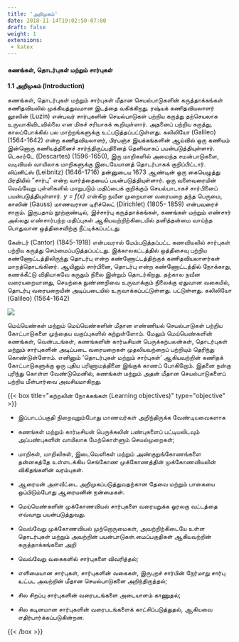 ```yaml
---
title: 'அறிமுகம்'
date: 2018-11-14T19:02:50-07:00
draft: false
weight: 1
extensions: 
 - katex
---
```



#### கணங்கள், தொடர்புகள் மற்றும் சார்புகள்

**1.1 அறிமுகம் (Introduction)**

கணங்கள், தொடர்புகள் மற்றும் சார்புகள் மீதான செயல்பாடுகளின் கருத்தாக்கங்கள்
கணிதவியலில் முக்கியத்துவமான இடத்தை வகிக்கிறது. ரஷ்யக் கணிதவியலாளர் லூஸின் (Luzin)
என்பவர் சார்புகளின் செயல்பாடுகள் பற்றிய கருத்து தற்செயலாக உருவாகிவிடவில்லை என மிகச்
சரியாகக் கூறியுள்ளார். அதனைப் பற்றிய கருத்து, காலப்போக்கில் பல மாற்றங்களுக்கு
உட்படுத்தப்பட்டுள்ளது. கலிலியோ (Galileo) (1564-1642) என்ற கணிதவியலாளர், பிரபஞ்ச
இயக்கங்களின் ஆய்வில் ஒரு கணியம் இன்னொரு கணியத்தினைச் சார்ந்திருப்பதினைத்
தெளிவாகப் பயன்படுத்தியுள்ளார். டெகார்டே (Descartes) (1596-1650), இரு மாறிகளில் அமைந்த
சமன்பாடுகளை, வடிவியல் வாயிலாக மாறிகளுக்கு இடையேயானத் தொடர்பாகக் குறிப்பிட்டார்.
லிப்னிட்ஸ் (Leibnitz) (1646-1716) தன்னுடைய 1673 ஆண்டின் ஒரு கையெழுத்து பிரதியில் “சார்பு”
என்ற வார்த்தையைப் பயன்படுத்தியுள்ளார். ஒரு வளைவரையின் வெவ்வேறு புள்ளிகளில் மாறுபடும்
மதிப்பைக் குறிக்கும் செயல்பாடாகச் சார்பினைப் பயன்படுத்தியுள்ளார். *y = f(x)* என்கிற நவீன
முறையான வரையறை தந்த பெருமை, காஸின் (Gauss) மாணவரான டிரிச்லெட் (Dirichlet) (1805-
1859) என்பவரைச் சாரும். இருபதாம் நூற்றாண்டில், இச்சார்பு கருத்தாக்கங்கள், கணங்கள் மற்றும்
எண்சார் அல்லது எண்சார்பற்ற மதிப்புகள் ஆகியவற்றிற்கிடையில் தனித்தன்மை வாய்ந்த பொதுவான
ஒத்திசைவிற்கு நீட்டிக்கப்பட்டது.

கேன்டர் (Cantor) (1845-1918) என்பவரால் மேம்படுத்தப்பட்ட கணவியலில் சார்புகள் பற்றிய
கருத்து செம்மைப்படுத்தப்பட்டது. இக்காலகட்டத்தில் ஒத்திசைவு பற்றிய கண்ணோட்டத்திலிருந்து
தொடர்பு என்ற கண்ணோட்டத்திற்குக் கணிதவியலாளர்கள் மாறத்தொடங்கினர். ஆயினும்
சார்பினை, தொடர்பு என்ற கண்ணோட்டத்தில் நோக்காது, கணக்கீட்டு விதியாகவே கருதும் நிலை
இன்றும் தொடர்கிறது. தற்கால நவீன வரையறையானது, செயற்கை நுண்ணறிவை உருவாக்கும்
நிலைக்கு ஏதுவான வகையில், தொடர்பு வரையறையின் அடிப்படையில் உருவாக்கப்பட்டுள்ளது.
பட்டுள்ளது. கலிலியோ (Galileo) (1564-1642)

![](/books/11-maths/part-1/basic-algebra/pic1.png)

மெய்யெண்கள் மற்றும் மெய்யெண்களின் மீதான எண்ணியல்
செயல்பாடுகள் பற்றிய கோட்பாடுகளை முந்தைய வகுப்புகளில் கற்றுள்ளோம்.
மேலும் மெய்யெண்களின் கணங்கள், வென்படங்கள், கணங்களின்
கார்டீசியன் பெருக்கற்பலன்கள், தொடர்புகள் மற்றும் சார்புகளின் அடிப்படை
வரையறைகள் முதலியவற்றைப் பற்றியும் தெரிந்து கொண்டுள்ளோம்.
எனினும் ‘தொடர்புகள் மற்றும் சார்புகள்’ ஆகியவற்றின் கணிதக்
கோட்பாடுகளுக்கு ஒரு புதிய பரிணாமத்தினை இங்குக் காணப் போகிறோம்.
இதனை நன்கு புரிந்து கொள்ள வேண்டுமெனில், கணங்கள் மற்றும் அதன்
மீதான செயல்பாடுகளைப் பற்றிய மீள்பார்வை அவசியமாகிறது.

{{< box title="கற்றலின் நோக்கங்கள் (Learning objectives)" type="objective" >}}

* இப்பாடப்பகுதி நிறைவுறும்போது மாணவர்கள் அறிந்திருக்க வேண்டியவைகளாக

*  கணங்கள் மற்றும் கார்டீசியன் பெருக்கலின் பண்புகளைப் பட்டியலிடவும்
அப்பண்புகளின் வாயிலாக மேற்கொள்ளும் செயல்முறைகள்;

* மாறிகள், மாறிலிகள், இடைவெளிகள் மற்றும் அண்குறுங்கோணங்களை தன்னகத்தே உள்ளடக்கிய செங்கோண முக்கோணத்தின் முக்கோணவியலின் விகிதங்களின் வரம்புகள்.

* ஆரையன் அளவீட்டை அறிமுகப்படுத்துவதற்கான தேவை மற்றும் பாகையை ஒப்பிடும்போது ஆரையனின் நன்மைகள்.

* மெய்யெண்களின் முக்கோணவியல் சார்புகளை வரையறுக்க ஓரலகு வட்டத்தை எவ்வாறு பயன்படுத்துவது.

* வெவ்வேறு முக்கோணவியல் முற்றொருமைகள், அவற்றிற்கிடையே உள்ள   தொடர்புகள்  மற்றும் அவற்றின் பயன்பாடுகள்.மைப்பகுதிகள் ஆகியவற்றின்
 கருத்தாக்கங்களை அறி

* வெவ்வேறு வகைகளில் சார்புகளை விவரித்தல்;

* எளிமையான சார்புகள், சார்புகளின் வகைகள், இருபுறச் சார்பின் நேர்மாறு சார்பு உட்பட அவற்றின் மீதான செயல்பாடுகளை அறிந்திருத்தல்;

- சில சிறப்பு சார்புகளின் வரைபடங்களை அடையாளம் காணுதல்;

- சில கடினமான சார்புகளின் வரைபடங்களைக் காட்சிப்படுத்துதல், ஆகியவை
எதிர்பார்க்கப்படுகின்றன.


{{< /box >}}



